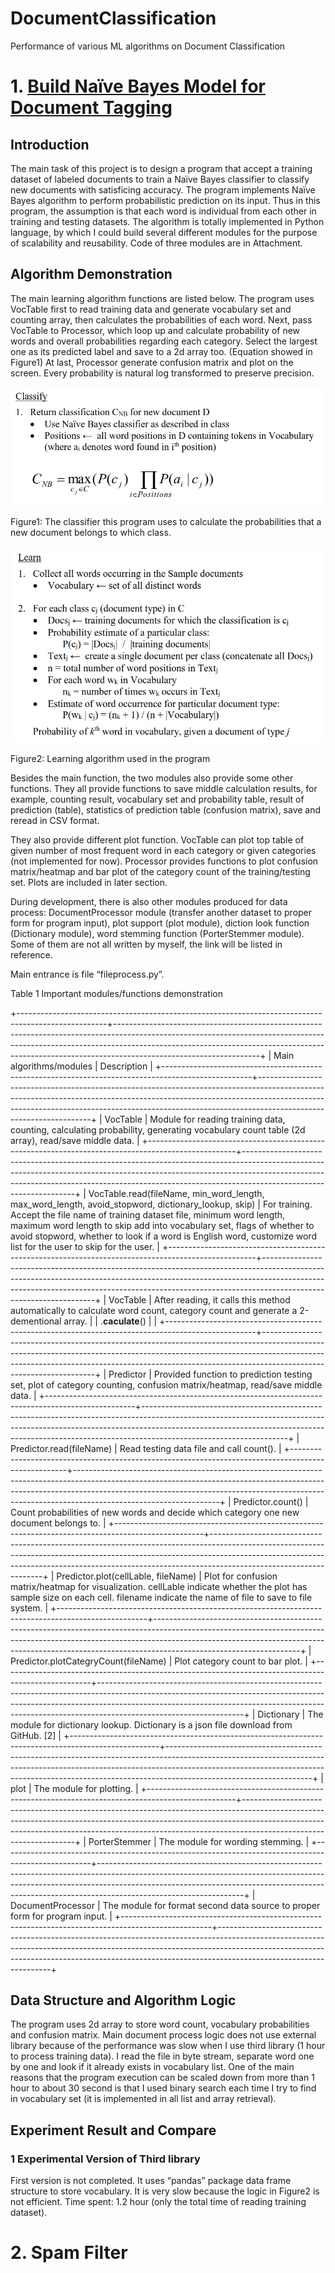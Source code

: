 # DocumentClassification
Performance of various ML algorithms on Document Classification

# 1. [Build Naïve Bayes Model for Document Tagging](https://github.com/whatisname/DocumentClassification/tree/master/multipleTags)

## Introduction

The main task of this project is to design a program that accept a training dataset of labeled documents to train a Naïve Bayes classifier to classify new documents with satisficing accuracy. The program implements Naïve Bayes algorithm to perform probabilistic prediction on its input. Thus in this program, the assumption is that each word is individual from each other in training and testing datasets. The algorithm is totally implemented in Python language, by which I could build several different modules for the purpose of scalability and reusability. Code of three modules are in Attachment.

## Algorithm Demonstration

The main learning algorithm functions are listed below. The program uses VocTable first to read training data and generate vocabulary set and counting array, then calculates the probabilities of each word. Next, pass VocTable to Processor, which loop up and calculate probability of new words and overall probabilities regarding each category. Select the largest one as its predicted label and save to a 2d array too. (Equation showed in Figure1) At last, Processor generate confusion matrix and plot on the screen. Every probability is natural log transformed to preserve precision.

![Classifier Image](multipleTags/backup/img/1.png)

Figure1: The classifier this program uses to calculate the probabilities that a new document belongs to which class.

![algorithm](multipleTags/backup/img/2.png)

Figure2: Learning algorithm used in the program

Besides the main function, the two modules also provide some other functions. They all provide functions to save middle calculation results, for example, counting result, vocabulary set and probability table, result of prediction (table), statistics of prediction table (confusion matrix), save and reread in CSV format.   

They also provide different plot function. VocTable can plot top table of given number of most frequent word in each category or given categories (not implemented for now). Processor provides functions to plot confusion matrix/heatmap and bar plot of the category count of the training/testing set. Plots are included in later section.

During development, there is also other modules produced for data process: DocumentProcessor module (transfer another dataset to proper form for program input), plot support (plot module), diction look function (Dictionary module), word stemming function (PorterStemmer module).  Some of them are not all written by myself, the link will be listed in reference.

Main entrance is file “fileprocess.py”.

Table 1 Important modules/functions demonstration

+----------------------------------------------------------------------------------------------------+------------------------------------------------------------------------------------------------------------------------------------------------------------------------------------------------------------------------------------------------------------------------------+
| Main algorithms/modules                                                                            | Description                                                                                                                                                                                                                                                                  |
+----------------------------------------------------------------------------------------------------+------------------------------------------------------------------------------------------------------------------------------------------------------------------------------------------------------------------------------------------------------------------------------+
| VocTable                                                                                           | Module for reading training data, counting, calculating probability, generating vocabulary count table (2d array), read/save middle data.                                                                                                                                    |
+----------------------------------------------------------------------------------------------------+------------------------------------------------------------------------------------------------------------------------------------------------------------------------------------------------------------------------------------------------------------------------------+
| VocTable.read(fileName, min_word_length, max_word_length, avoid_stopword, dictionary_lookup, skip) | For training. Accept the file name of training dataset file, minimum word length, maximum word length to skip add into vocabulary set, flags of whether to avoid stopword, whether to look if a word is English word, customize word list for the user to skip for the user. |
+----------------------------------------------------------------------------------------------------+------------------------------------------------------------------------------------------------------------------------------------------------------------------------------------------------------------------------------------------------------------------------------+
| VocTable                                                                                           | After reading, it calls this method automatically to calculate word count, category count and generate a 2-dementional array.                                                                                                                                                |
| .__caculate__()                                                                                    |                                                                                                                                                                                                                                                                              |
+----------------------------------------------------------------------------------------------------+------------------------------------------------------------------------------------------------------------------------------------------------------------------------------------------------------------------------------------------------------------------------------+
| Predictor                                                                                          | Provided function to prediction testing set, plot of category counting, confusion matrix/heatmap, read/save middle data.                                                                                                                                                     |
+----------------------------------------------------------------------------------------------------+------------------------------------------------------------------------------------------------------------------------------------------------------------------------------------------------------------------------------------------------------------------------------+
| Predictor.read(fileName)                                                                           | Read testing data file and call count().                                                                                                                                                                                                                                     |
+----------------------------------------------------------------------------------------------------+------------------------------------------------------------------------------------------------------------------------------------------------------------------------------------------------------------------------------------------------------------------------------+
| Predictor.count()                                                                                  | Count probabilities of new words and decide which category one new document belongs to.                                                                                                                                                                                      |
+----------------------------------------------------------------------------------------------------+------------------------------------------------------------------------------------------------------------------------------------------------------------------------------------------------------------------------------------------------------------------------------+
| Predictor.plot(cellLable, fileName)                                                                | Plot for confusion matrix/heatmap for visualization. cellLable indicate whether the plot has sample size on each cell. filename indicate the name of file to save to file system.                                                                                            |
+----------------------------------------------------------------------------------------------------+------------------------------------------------------------------------------------------------------------------------------------------------------------------------------------------------------------------------------------------------------------------------------+
| Predictor.plotCategryCount(fileName)                                                               | Plot category count to bar plot.                                                                                                                                                                                                                                             |
+----------------------------------------------------------------------------------------------------+------------------------------------------------------------------------------------------------------------------------------------------------------------------------------------------------------------------------------------------------------------------------------+
| Dictionary                                                                                         | The module for dictionary lookup. Dictionary is a json file download from GitHub. [2]                                                                                                                                                                                        |
+----------------------------------------------------------------------------------------------------+------------------------------------------------------------------------------------------------------------------------------------------------------------------------------------------------------------------------------------------------------------------------------+
| plot                                                                                               | The module for plotting.                                                                                                                                                                                                                                                     |
+----------------------------------------------------------------------------------------------------+------------------------------------------------------------------------------------------------------------------------------------------------------------------------------------------------------------------------------------------------------------------------------+
| PorterStemmer                                                                                      | The module for wording stemming.                                                                                                                                                                                                                                             |
+----------------------------------------------------------------------------------------------------+------------------------------------------------------------------------------------------------------------------------------------------------------------------------------------------------------------------------------------------------------------------------------+
| DocumentProcessor                                                                                  | The module for format second data source to proper form for program input.                                                                                                                                                                                                   |
+----------------------------------------------------------------------------------------------------+------------------------------------------------------------------------------------------------------------------------------------------------------------------------------------------------------------------------------------------------------------------------------+

## Data Structure and Algorithm Logic 

The program uses 2d array to store word count, vocabulary probabilities and confusion matrix. Main document process logic does not use external library because of the performance was slow when I use third library (1 hour to process training data). I read the file in byte stream, separate word one by one and look if it already exists in vocabulary list. One of the main reasons that the program execution can be scaled down from more than 1 hour to about 30 second is that I used binary search each time I try to find in vocabulary set (it is implemented in all list and array retrieval). 

## Experiment Result and Compare

### 1 Experimental Version of Third library

First version is not completed. It uses “pandas” package data frame structure to store vocabulary. It is very slow because the logic in Figure2 is not efficient. Time spent: 1.2 hour (only the total time of reading training dataset).




# 2. Spam Filter
